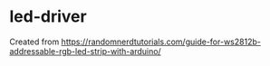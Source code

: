 # led-driver

Created from https://randomnerdtutorials.com/guide-for-ws2812b-addressable-rgb-led-strip-with-arduino/
